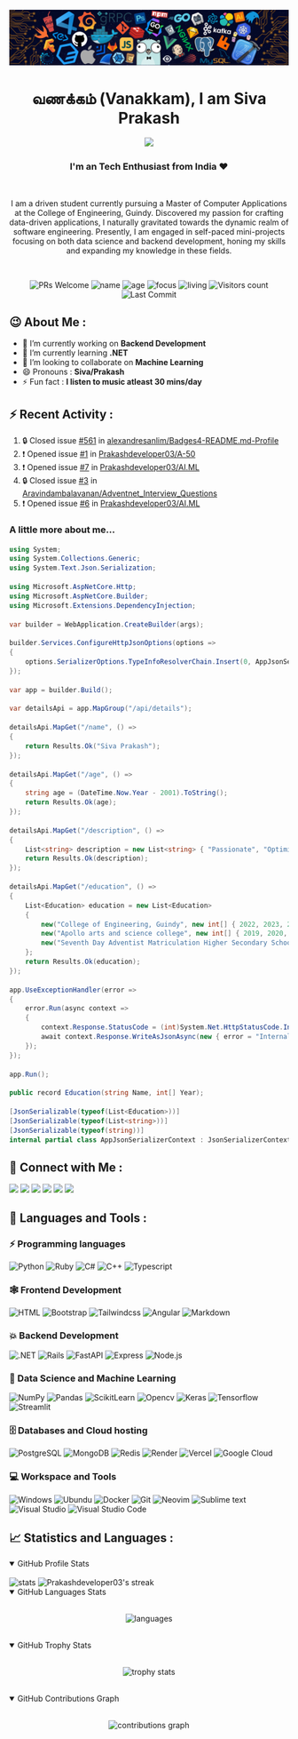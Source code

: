 ![header](assets/header.png)

<h1 align="center"> வணக்கம் (Vanakkam), I am Siva Prakash </h1>
<p align="center">
 <img src="https://readme-typing-svg.demolab.com?lines=Data%20Science;Backend%20Development;Always%20learning&width=450&height=75&font=Ubuntu+Mono&weight=1000&pause=75&color=3ce3ce&center=true&size=19">
</p>
<h3 align="center">I'm an Tech Enthusiast from India ❤️</h3><br>
<p align="center">I am a driven student currently pursuing a Master of Computer Applications at the College of Engineering, Guindy. Discovered my passion for crafting data-driven applications, I naturally gravitated towards the dynamic realm of software engineering. Presently, I am engaged in self-paced mini-projects focusing on both data science and backend development, honing my skills and expanding my knowledge in these fields.</p><br>

<p align="center">
  <img src="https://img.shields.io/badge/PRs-Welcome-white?style=flat&amp;logo=github&amp;color=3ce3ce" alt="PRs Welcome">
  <img src="https://img.shields.io/badge/Name-Siva_Prakash-white?color=3ce3ce" alt="name">
  <img src="https://img.shields.io/badge/Age-22-3ce3ce" alt="age">
  <img src="https://img.shields.io/badge/Focus-Machine_Learning-3ce3ce" alt="focus">
  <img src="https://img.shields.io/badge/Living-Chennai-3ce3ce" alt="living">
  <img src="https://komarev.com/ghpvc/?username=Prakashdeveloper03&amp;labelColor=black&amp;label=Profile+Views&amp;color=3ce3ce" alt="Visitors count">
  <img src="https://img.shields.io/github/last-commit/Prakashdeveloper03/Prakashdeveloper03?logo=markdown&amp;label=Last+Update&amp;color=3ce3ce&amp" alt="Last Commit">
</p>

<h2>😉 About Me : </h2>

- 🔭 I’m currently working on **Backend Development**
- 🌱 I’m currently learning **.NET**
- 👯 I’m looking to collaborate on **Machine Learning**
- 😄 Pronouns : **Siva/Prakash**
- ⚡ Fun fact : **I listen to music atleast 30 mins/day**

## ⚡ Recent Activity :

<!--START_SECTION:activity-->

1. 🔒 Closed issue [#561](https://github.com/alexandresanlim/Badges4-README.md-Profile/issues/561) in [alexandresanlim/Badges4-README.md-Profile](https://github.com/alexandresanlim/Badges4-README.md-Profile)
2. ❗ Opened issue [#1](https://github.com/Prakashdeveloper03/A-50/issues/1) in [Prakashdeveloper03/A-50](https://github.com/Prakashdeveloper03/A-50)
3. ❗ Opened issue [#7](https://github.com/Prakashdeveloper03/AI.ML/issues/7) in [Prakashdeveloper03/AI.ML](https://github.com/Prakashdeveloper03/AI.ML)
4. 🔒 Closed issue [#3](https://github.com/Aravindambalavanan/Adventnet_Interview_Questions/issues/3) in [Aravindambalavanan/Adventnet_Interview_Questions](https://github.com/Aravindambalavanan/Adventnet_Interview_Questions)
5. ❗ Opened issue [#6](https://github.com/Prakashdeveloper03/AI.ML/issues/6) in [Prakashdeveloper03/AI.ML](https://github.com/Prakashdeveloper03/AI.ML)
<!--END_SECTION:activity-->

<h3>A little more about me...</h3>

```cs
using System;
using System.Collections.Generic;
using System.Text.Json.Serialization;

using Microsoft.AspNetCore.Http;
using Microsoft.AspNetCore.Builder;
using Microsoft.Extensions.DependencyInjection;

var builder = WebApplication.CreateBuilder(args);

builder.Services.ConfigureHttpJsonOptions(options =>
{
    options.SerializerOptions.TypeInfoResolverChain.Insert(0, AppJsonSerializerContext.Default);
});

var app = builder.Build();

var detailsApi = app.MapGroup("/api/details");

detailsApi.MapGet("/name", () =>
{
    return Results.Ok("Siva Prakash");
});

detailsApi.MapGet("/age", () =>
{
    string age = (DateTime.Now.Year - 2001).ToString();
    return Results.Ok(age);
});

detailsApi.MapGet("/description", () =>
{
    List<string> description = new List<string> { "Passionate", "Optimistic", "Energetic", "Team Player" };
    return Results.Ok(description);
});

detailsApi.MapGet("/education", () =>
{
    List<Education> education = new List<Education>
    {
        new("College of Engineering, Guindy", new int[] { 2022, 2023, 2024 }),
        new("Apollo arts and science college", new int[] { 2019, 2020, 2021, 2022 }),
        new("Seventh Day Adventist Matriculation Higher Secondary School", new int[] { 2017, 2018, 2019 })
    };
    return Results.Ok(education);
});

app.UseExceptionHandler(error =>
{
    error.Run(async context =>
    {
        context.Response.StatusCode = (int)System.Net.HttpStatusCode.InternalServerError;
        await context.Response.WriteAsJsonAsync(new { error = "Internal Server Error" });
    });
});

app.Run();

public record Education(string Name, int[] Year);

[JsonSerializable(typeof(List<Education>))]
[JsonSerializable(typeof(List<string>))]
[JsonSerializable(typeof(string))]
internal partial class AppJsonSerializerContext : JsonSerializerContext { }
```

<h2 align="left">📱 Connect with Me :</h2>
<p>
  <a href="mailto:thalapathysp25@gmail.com"><img src="https://img.shields.io/badge/Gmail-D14836?logo=gmail&logoColor=white"/></a>
  <a href="https://www.linkedin.com/in/prakashdeveloper"><img src="https://img.shields.io/badge/Linkedin-0e76a8?logo=linkedin&logoColor=white"/></a>
  <a href="https://www.hackerrank.com/prakashdeveloper"><img src="https://img.shields.io/badge/Hackerrank-25A162?logo=hackerrank&logoColor=white"/></a>
  <a href="https://leetcode.com/Prakashdeveloper03/"><img src="https://img.shields.io/badge/-LeetCode-FFA116?logo=LeetCode&logoColor=white"/></a>
  <a href="https://auth.geeksforgeeks.org/user/prakashdeveloper03/practice"><img src="https://img.shields.io/badge/GeeksforGeeks-298D46?logo=geeksforgeeks&logoColor=white"/></a>
  <a href="https://prakashdeveloper03.github.io/"><img src="https://img.shields.io/badge/Website-202020?logo=About.me&logoColor=white"/></a>
</p>

<h2 align="left">🚀 Languages and Tools :</h2>

### ⚡ Programming languages

<p>
    <img alt="Python" src="https://img.shields.io/badge/Python-3776AB?logo=python&logoColor=white">
    <img alt="Ruby" src="https://img.shields.io/badge/Ruby-CC342D?logo=Ruby&logoColor=white">
    <img alt="C#" src="https://custom-icon-badges.herokuapp.com/badge/C%23-512BD4?logo=cs&logoColor=white">
    <img alt="C++" src="https://img.shields.io/badge/C++-9C033A?logo=c%2B%2B&logoColor=white">
    <img alt="Typescript" src="https://img.shields.io/badge/TypeScript-007ACC?logo=typescript&logoColor=white">
</p>

### 🕸️ Frontend Development

<p>
    <img alt="HTML" src="https://img.shields.io/badge/HTML-%23E34F26?logo=html5&logoColor=white">
    <img alt="Bootstrap" src="https://img.shields.io/badge/Bootstrap-563D7C?logo=bootstrap&logoColor=white">
    <img alt="Tailwindcss" src="https://img.shields.io/badge/TailwindCSS-06B6D4?logo=tailwindcss&logoColor=white">
    <img alt="Angular" src="https://img.shields.io/badge/Angular-DD0031?logo=angular&logoColor=white">
    <img alt="Markdown" src="https://img.shields.io/badge/Markdown-202020?logo=markdown&logoColor=white">
</p>

### 💥 Backend Development

<p>
    <img alt=".NET" src="https://img.shields.io/badge/.NET-512BD4?logo=dotnet&logoColor=white">
    <img alt="Rails" src="https://img.shields.io/badge/Rails-D00000?logo=ruby-on-rails&logoColor=white">
    <img alt="FastAPI" src="https://img.shields.io/badge/FastAPI-109989?logo=fastapi&logoColor=white">
    <img alt="Express" src="https://img.shields.io/badge/Express_JS-202020?logo=express&logoColor=white">
    <img alt="Node.js" src="https://img.shields.io/badge/Node_JS-339933?logo=nodedotjs&logoColor=white">
</p>

### 🧩 Data Science and Machine Learning

<p>
    <img alt="NumPy" src="https://img.shields.io/badge/Numpy-777BB4?logo=numpy&logoColor=white">
    <img alt="Pandas" src="https://img.shields.io/badge/Pandas-2C2D72?logo=pandas&logoColor=white">
    <img alt="ScikitLearn" src="https://img.shields.io/badge/ScikitLearn-0078D7?logo=scikit-learn&logoColor=white">
    <img alt="Opencv" src="https://img.shields.io/badge/OpenCV-2C2D72?logo=opencv&logoColor=white">
    <img alt="Keras" src="https://img.shields.io/badge/Keras-D00000?logo=keras&logoColor=white">
    <img alt="Tensorflow" src="https://img.shields.io/badge/TensorFlow-FF6F00?logo=tensorflow&logoColor=white">
    <img alt="Streamlit" src="https://img.shields.io/badge/Streamlit-FF4B4B?logo=streamlit&logoColor=white">
</p>

### 🗄️ Databases and Cloud hosting

<p>
    <img alt="PostgreSQL" src ="https://img.shields.io/badge/PostgreSQL-316192?logo=postgresql&logoColor=white">
    <img alt="MongoDB" src ="https://img.shields.io/badge/MongoDB-47A248?logo=mongodb&logoColor=white">
    <img alt="Redis" src="https://img.shields.io/badge/Redis-DC382D?logo=redis&logoColor=white">
    <img alt="Render" src="https://img.shields.io/badge/Render-4581C2?logo=render&logoColor=white">
    <img alt="Vercel" src="https://img.shields.io/badge/Vercel-202020?logo=vercel&logoColor=white">
    <img alt="Google Cloud" src="https://img.shields.io/badge/Google%20Cloud-4285F4?logo=Google-Cloud&logoColor=white">
</p>

### 💻 Workspace and Tools

<p>
    <img alt="Windows" src="https://img.shields.io/badge/Windows-%230079d5?logo=windows%2011&logoColor=white">
    <img alt="Ubundu" src="https://img.shields.io/badge/Ubuntu-E95420?logo=ubuntu&logoColor=white">
    <img alt="Docker" src="https://img.shields.io/badge/Docker-2CA5E0?logo=docker&logoColor=white">
    <img alt="Git" src="https://img.shields.io/badge/Git-F05033?logo=git&logoColor=white">
    <img alt="Neovim" src="https://img.shields.io/badge/Neovim-57A143?logo=neovim&logoColor=white">
    <img alt="Sublime text" src="https://img.shields.io/badge/Sublime_Text-%23575757?logo=sublime-text&logoColor=important">
    <img alt="Visual Studio" src="https://img.shields.io/badge/Visual%20Studio-5C2D91?logo=Visual-Studio&logoColor=white">
    <img alt="Visual Studio Code" src="https://img.shields.io/badge/Visual%20Studio%20Code-0078d7?logo=visual-studio-code&logoColor=white">
</p>

<h2>📈 Statistics and Languages :</h2>
<details open>
  <summary>GitHub Profile Stats</summary>
  <br/>
    <img width="46%" alt="stats" src="https://github-readme-stats.vercel.app/api?username=Prakashdeveloper03&theme=radical&show_icons=true&hide_border=true" />
    <img width="49%" alt="Prakashdeveloper03's streak" src="https://streak-stats.demolab.com/?user=Prakashdeveloper03&theme=radical&hide_border=true&date_format=j%20M%5B%20Y%5D"/>
  <br/>
</details>

<details open>
  <summary>GitHub Languages Stats</summary>
  <br/>
  <p align="center">
    <img width="50%" alt="languages" src="https://github-readme-stats.vercel.app/api/top-langs/?username=Prakashdeveloper03&hide=jupyter%20notebook,sql,r,ejs,vue,scss,c,css,elixir,scala,html,java,xml,Procfile,markdown&langs_count=6&layout=compact&theme=radical&show_icons=true&hide_border=true"/>
  </p>
  <br/>
</details>

<details open>
  <summary>GitHub Trophy Stats</summary>
  <br/>
  <p align="center">
    <img width="98%" alt="trophy stats" src="https://github-profile-trophy.vercel.app/?username=Prakashdeveloper03&theme=radical&no-frame=true&title=Issues,Stars,Commit,Repositories,PullRequest,MultiLanguage,Followers,Reviews" />
  </p>
  <br/>
</details>

<details open>
  <summary>GitHub Contributions Graph</summary>
  <br/>
  <p align="center">
    <img width="98%" alt="contributions graph" src="https://github-readme-activity-graph.vercel.app/graph?username=Prakashdeveloper03&area=true&layout=compact&theme=redical&hide_border=true&radius=10" />
  </p>
</details>